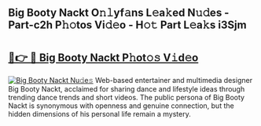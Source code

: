 ## Big Booty Nackt O𝚗𝚕yf𝚊ns L𝚎a𝚔ed N𝚞𝚍es - Part-c2h P𝚑𝚘tos Vi𝚍𝚎o - H𝚘𝚝 Part L𝚎a𝚔s i3Sjm

# <h2><a href="http://kf7h9up.oniu.top/?m=Big+Booty+Nackt">🔗👉 🔴 Big Booty Nackt P𝚑ot𝚘𝚜 V𝚒d𝚎o</a></h2>

[![Big Booty Nackt Nu𝚍e𝚜](https://i.imgur.com/0qMVB7G.gif)](http://kf7h9up.oniu.top/?m=Big+Booty+Nackt)
Web-based entertainer and multimedia designer Big Booty Nackt, acclaimed for sharing dance and lifestyle ideas through trending dance trends and short videos. The public persona of Big Booty Nackt is synonymous with openness and genuine connection, but the hidden dimensions of his personal life remain a mystery.  
